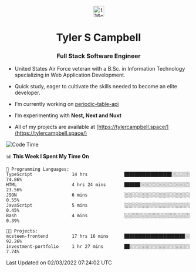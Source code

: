 <p align="center">
<a href="https://www.linkedin.com/in/t36campbell" target="blank"><img align="center" src="https://ik.imagekit.io/t36campbell/Portfolio/linkedin.png.original_m8bbGgPh6.png" alt="t36campbell" height="30" width="30" /></a>
</p>
<h1 align="center">Tyler S Campbell</h1>
<h3 align="center">Full Stack Software Engineer</h3>

* United States Air Force veteran with a B.Sc. in Information Technology specializing in Web Application Development. 

* Quick study, eager to cultivate the skills needed to become an elite developer.

* I’m currently working on [periodic-table-api](https://github.com/t36campbell/periodic-table-api)

* I’m experimenting with **Nest, Next and Nuxt**

* All of my projects are available at [https://tylercampbell.space/](https://tylercampbell.space/)

<!--START_SECTION:waka-->
![Code Time](http://img.shields.io/badge/Code%20Time-1%2C455%20hrs%2026%20mins-blue)

📊 **This Week I Spent My Time On** 

```text
💬 Programming Languages: 
TypeScript               14 hrs              ██████████████████░░░░░░░   74.86% 
HTML                     4 hrs 24 mins       ██████░░░░░░░░░░░░░░░░░░░   23.56% 
JSON                     6 mins              ░░░░░░░░░░░░░░░░░░░░░░░░░   0.55% 
JavaScript               5 mins              ░░░░░░░░░░░░░░░░░░░░░░░░░   0.45% 
Bash                     4 mins              ░░░░░░░░░░░░░░░░░░░░░░░░░   0.39%

🐱‍💻 Projects: 
mcsteen-frontend         17 hrs 16 mins      ███████████████████████░░   92.26% 
investment-portfolio     1 hr 27 mins        ██░░░░░░░░░░░░░░░░░░░░░░░   7.74%

```


 Last Updated on 02/03/2022 07:24:02 UTC
<!--END_SECTION:waka-->
